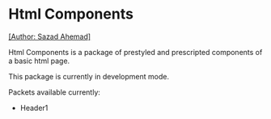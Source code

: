 # Html Components
[ [Author: Sazad Ahemad] ](https://github.com/connect2sazad)

Html Components is a package of prestyled and prescripted components of a basic html page.

This package is currently in development mode.

Packets available currently:
- Header1